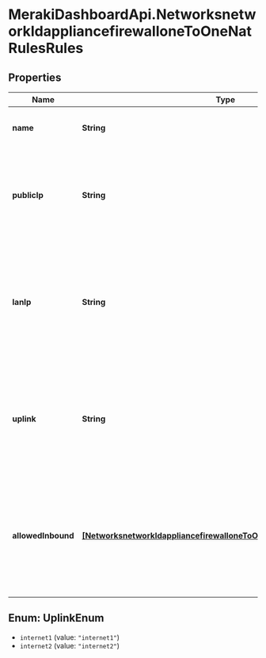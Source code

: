 # MerakiDashboardApi.NetworksnetworkIdappliancefirewalloneToOneNatRulesRules

## Properties
Name | Type | Description | Notes
------------ | ------------- | ------------- | -------------
**name** | **String** | A descriptive name for the rule | [optional] 
**publicIp** | **String** | The IP address that will be used to access the internal resource from the WAN | [optional] 
**lanIp** | **String** | The IP address of the server or device that hosts the internal resource that you wish to make available on the WAN | 
**uplink** | **String** | The physical WAN interface on which the traffic will arrive (&#x27;internet1&#x27; or, if available, &#x27;internet2&#x27;) | [optional] 
**allowedInbound** | [**[NetworksnetworkIdappliancefirewalloneToOneNatRulesAllowedInbound]**](NetworksnetworkIdappliancefirewalloneToOneNatRulesAllowedInbound.md) | The ports this mapping will provide access on, and the remote IPs that will be allowed access to the resource | [optional] 

<a name="UplinkEnum"></a>
## Enum: UplinkEnum

* `internet1` (value: `"internet1"`)
* `internet2` (value: `"internet2"`)

